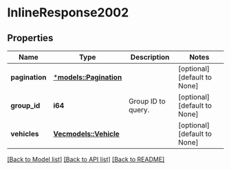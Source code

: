 # InlineResponse2002

## Properties
Name | Type | Description | Notes
------------ | ------------- | ------------- | -------------
**pagination** | [***models::Pagination**](Pagination.md) |  | [optional] [default to None]
**group_id** | **i64** | Group ID to query. | [optional] [default to None]
**vehicles** | [**Vec<models::Vehicle>**](Vehicle.md) |  | [optional] [default to None]

[[Back to Model list]](../README.md#documentation-for-models) [[Back to API list]](../README.md#documentation-for-api-endpoints) [[Back to README]](../README.md)


